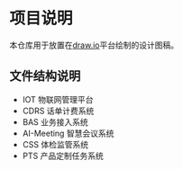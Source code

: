 # 项目说明
本仓库用于放置在[draw.io](https://www.draw.io/)平台绘制的设计图稿。

## 文件结构说明
- IOT         物联网管理平台
- CDRS        话单计费系统
- BAS         业务接入系统
- AI-Meeting  智慧会议系统
- CSS         体检监管系统
- PTS         产品定制任务系统
